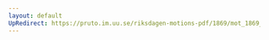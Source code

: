 ```yaml
---
layout: default
UpRedirect: https://pruto.im.uu.se/riksdagen-motions-pdf/1869/mot_1869__ak__79.pdf
---
```

